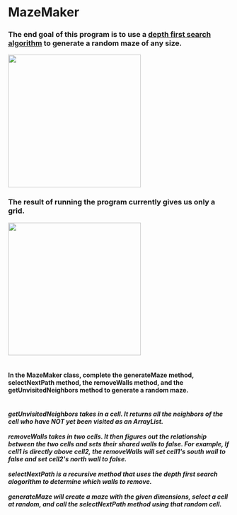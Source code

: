 # MazeMaker
<h3>
The end goal of this program is to use a <a href="https://en.wikipedia.org/wiki/Maze_generation_algorithm">depth first search algorithm</a> to generate a random maze of any size. <br>
</h3>

<img src="https://github.com/League-level5/MazeMaker/blob/master/maze.png?raw=true" width="300" height="300"> <br>

<h3>
The result of running the program currently gives us only a grid. <br>
</h3>
<img src="https://github.com/League-level5/MazeMaker/blob/master/maze_incomplete.png?raw=true" width="300" height="300"> <br><br>

<h4>
In the MazeMaker class, complete the generateMaze method, selectNextPath method, the removeWalls method, and the getUnvisitedNeighbors method to generate a random maze. <br><br>
</h4>

<h5>
getUnvisitedNeighbors takes in a cell. It returns all the neighbors of the cell who have NOT yet been visited as an ArrayList.<br><br>
removeWalls takes in two cells. It then figures out the relationship between the two cells and sets their shared walls to false. For example, If cell1 is directly above cell2, the removeWalls will set cell1's south wall to false and set cell2's north wall to false. <br><br>
selectNextPath is a recursive method that uses the depth first search alogorithm to determine which walls to remove.<br><br>
generateMaze will create a maze with the given dimensions, select a cell at random, and call the selectNextPath method using that random cell.
</h5>


